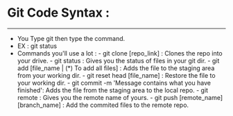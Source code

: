 # Git Code Syntax :
-------------------

- You Type git then type the command.
- EX : git status
- Commands you'll use a lot :
        - git clone [repo_link] : Clones the repo into your drive.
        - git status : Gives you the status of files in your git dir.
        - git add [file_name | (*) To add all files] : Adds the file to the staging area from your working dir.
        - git reset head [file_name] : Restore the file to your working dir.
        - git commit -m 'Message contains what you have finished': Adds the file from the staging area to the local repo.
        - git remote : Gives you the remote name of yours.
        - git push [remote_name] [branch_name] : Add the commited files to the remote repo.